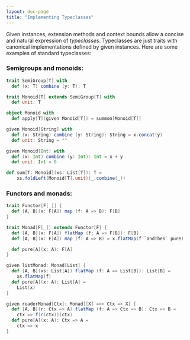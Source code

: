 ```yaml
---
layout: doc-page
title: "Implementing Typeclasses"
---
```


Given instances, extension methods and context bounds
allow a concise and natural expression of _typeclasses_. Typeclasses are just traits
with canonical implementations defined by given instances. Here are some examples of standard typeclasses:

### Semigroups and monoids:

```scala
trait SemiGroup[T] with
  def (x: T) combine (y: T): T

trait Monoid[T] extends SemiGroup[T] with
  def unit: T

object Monoid with
  def apply[T](given Monoid[T]) = summon[Monoid[T]]

given Monoid[String] with
  def (x: String) combine (y: String): String = x.concat(y)
  def unit: String = ""

given Monoid[Int] with
  def (x: Int) combine (y: Int): Int = x + y
  def unit: Int = 0

def sum[T: Monoid](xs: List[T]): T =
    xs.foldLeft(Monoid[T].unit)(_.combine(_))
```

### Functors and monads:

```scala
trait Functor[F[_]] {
  def [A, B](x: F[A]) map (f: A => B): F[B]
}

trait Monad[F[_]] extends Functor[F] {
  def [A, B](x: F[A]) flatMap (f: A => F[B]): F[B]
  def [A, B](x: F[A]) map (f: A => B) = x.flatMap(f `andThen` pure)

  def pure[A](x: A): F[A]
}

given listMonad: Monad[List] {
  def [A, B](xs: List[A]) flatMap (f: A => List[B]): List[B] =
    xs.flatMap(f)
  def pure[A](x: A): List[A] =
    List(x)
}

given readerMonad[Ctx]: Monad[[X] =>> Ctx => X] {
  def [A, B](r: Ctx => A) flatMap (f: A => Ctx => B): Ctx => B =
    ctx => f(r(ctx))(ctx)
  def pure[A](x: A): Ctx => A =
    ctx => x
}
```
